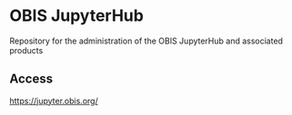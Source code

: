 # OBIS JupyterHub

Repository for the administration of the OBIS JupyterHub and associated products

## Access

https://jupyter.obis.org/
